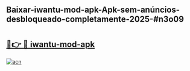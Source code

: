 ## Baixar-iwantu-mod-apk-Apk-sem-anúncios-desbloqueado-completamente-2025-#n3o09

# <h2><a href="https://ainizakaria.my?title=iwantu-mod-apk&ref=22M">🔗👉 🔴 iwantu-mod-apk</a></h2>

[![acn](https://github.com/user-attachments/assets/0f9c940e-d8b0-45ae-aac7-cd30a18b3e1c)](https://ainizakaria.my?title=iwantu-mod-apk&ref=22M)

